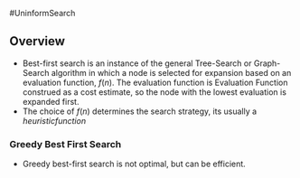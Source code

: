 #UninformSearch

## Overview

- Best-first search is an instance of the general Tree-Search or Graph-Search algorithm in which a node is selected for expansion based on an evaluation function, $f(n)$. The evaluation function is Evaluation Function construed as a cost estimate, so the node with the lowest evaluation is expanded first.
- The choice of $f(n)$ determines the search strategy, its usually a $heuristic function$



### Greedy Best First Search
- Greedy best-first search is not optimal, but can be efficient.


